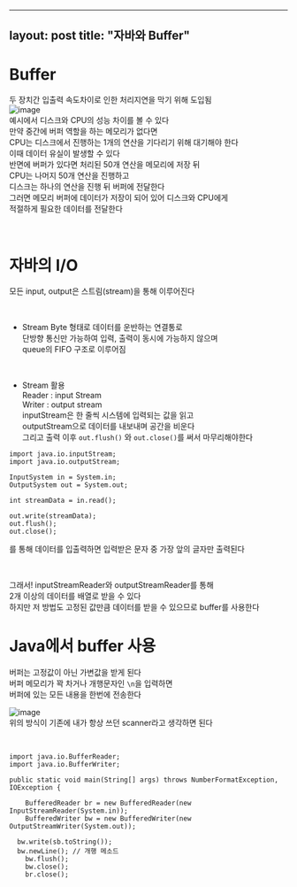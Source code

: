 ---
layout: post
title: "자바와 Buffer"
----

# Buffer
두 장치간 입출력 속도차이로 인한 처리지연을 막기 위해 도입됨  
![image](https://user-images.githubusercontent.com/86642180/166930575-b752423c-fde1-43e5-a973-0f31c02165c2.png)  
예시에서 디스크와 CPU의 성능 차이를 볼 수 있다  
만약 중간에 버퍼 역할을 하는 메모리가 없다면  
CPU는 디스크에서 진행하는 1개의 연산을 기다리기 위해 대기해야 한다  
이때 데이터 유실이 발생할 수 있다  
반면에 버퍼가 있다면 처리된 50개 연산을 메모리에 저장 뒤  
CPU는 나머지 50개 연산을 진행하고  
디스크는 하나의 연산을 진행 뒤 버퍼에 전달한다  
그러면 메모리 버퍼에 데이터가 저장이 되어 있어 디스크와 CPU에게  
적절하게 필요한 데이터를 전달한다  

<br>

# 자바의 I/O
모든 input, output은 스트림(stream)을 통해 이루어진다  

<br>

- Stream
Byte 형태로 데이터를 운반하는 연결통로  
단방향 통신만 가능하여 입력, 출력이 동시에 가능하지 않으며  
queue의 FIFO 구조로 이루어짐  

<br>

- Stream 활용  
Reader : input Stream  
Writer : output stream  
inputStream은 한 줄씩 시스템에 입력되는 값을 읽고  
outputStream으로 데이터를 내보내며 공간을 비운다  
그리고 출력 이후 `out.flush()` 와 `out.close()`를 써서 마무리해야한다  

```
import java.io.inputStream;
import java.io.outputStream;

InputSystem in = System.in;
OutputSystem out = System.out;

int streamData = in.read();

out.write(streamData);
out.flush();
out.close();
```
를 통해 데이터를 입출력하면 입력받은 문자 중 가장 앞의 글자만 출력된다  

<br>

그래서! inputStreamReader와 outputStreamReader를 통해  
2개 이상의 데이터를 배열로 받을 수 있다  
하지만 저 방법도 고정된 값만큼 데이터를 받을 수 있으므로 buffer를 사용한다  

# Java에서 buffer 사용
버퍼는 고정값이 아닌 가변값을 받게 된다  
버퍼 메모리가 꽉 차거나 개행문자인 `\n`을 입력하면  
버퍼에 있는 모든 내용을 한번에 전송한다  

![image](https://user-images.githubusercontent.com/86642180/166939734-3e96f1ce-2065-4c42-9911-a3507960e71d.png)  
위의 방식이 기존에 내가 항상 쓰던 scanner라고 생각하면 된다  

<br>

```
import java.io.BufferReader;
import java.io.BufferWriter;

public static void main(String[] args) throws NumberFormatException, IOException {
	
	BufferedReader br = new BufferedReader(new InputStreamReader(System.in));
	BufferedWriter bw = new BufferedWriter(new OutputStreamWriter(System.out));
  
  bw.write(sb.toString());
  bw.newLine(); // 개행 메소드
	bw.flush();
	bw.close();
	br.close();
```
